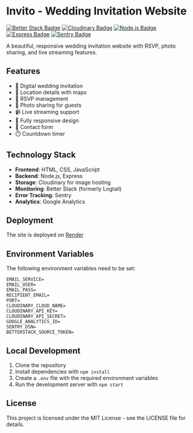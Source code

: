 # Invito - Wedding Invitation Website

[![Better Stack Badge](https://img.shields.io/badge/monitoring-Better%20Stack-blue)](https://betterstack.com/)
[![Cloudinary Badge](https://img.shields.io/badge/images-Cloudinary-orange)](https://cloudinary.com/)
[![Node.js Badge](https://img.shields.io/badge/powered%20by-Node.js-green)](https://nodejs.org/)
[![Express Badge](https://img.shields.io/badge/server-Express-lightgrey)](https://expressjs.com/)
[![Sentry Badge](https://img.shields.io/badge/error%20monitoring-Sentry-red)](https://sentry.io/)

A beautiful, responsive wedding invitation website with RSVP, photo sharing, and live streaming features.

## Features

- 💌 Digital wedding invitation
- 📍 Location details with maps
- 📆 RSVP management
- 📸 Photo sharing for guests
- 📹 Live streaming support
- 📱 Fully responsive design
- 🔔 Contact form
- ⏱️ Countdown timer

## Technology Stack

- **Frontend**: HTML, CSS, JavaScript
- **Backend**: Node.js, Express
- **Storage**: Cloudinary for image hosting
- **Monitoring**: Better Stack (formerly Logtail)
- **Error Tracking**: Sentry
- **Analytics**: Google Analytics

## Deployment

The site is deployed on [Render](https://render.com)

## Environment Variables

The following environment variables need to be set:

```
EMAIL_SERVICE=
EMAIL_USER=
EMAIL_PASS=
RECIPIENT_EMAIL=
PORT=
CLOUDINARY_CLOUD_NAME=
CLOUDINARY_API_KEY=
CLOUDINARY_API_SECRET=
GOOGLE_ANALYTICS_ID=
SENTRY_DSN=
BETTERSTACK_SOURCE_TOKEN=
```

## Local Development

1. Clone the repository
2. Install dependencies with `npm install`
3. Create a `.env` file with the required environment variables
4. Run the development server with `npm start`

## License

This project is licensed under the MIT License - see the LICENSE file for details.
